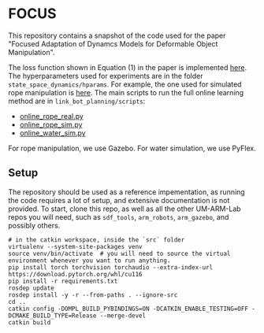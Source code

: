 # FOCUS

This repository contains a snapshot of the code used for the paper "Focused Adaptation of Dynamcs Models for Deformable Object Manipulation".

The loss function shown in Equation (1) in the paper is implemented [here](https://github.com/UM-ARM-Lab/focused-adaptation-dynamics/blob/master/state_space_dynamics/src/state_space_dynamics/torch_udnn.py#L18). The hyperparameters used for experiments are in the folder `state_space_dynamics/hparams`. For example, the one used for simulated rope manipulation is [here](https://github.com/UM-ARM-Lab/focused-adaptation-dynamics/blob/master/state_space_dynamics/hparams/iterative_lowest_error_soft_online.hjson). The main scripts to run the full online learning method are in `link_bot_planning/scripts`:

- [online_rope_real.py](https://github.com/UM-ARM-Lab/focused-adaptation-dynamics/blob/master/link_bot_planning/scripts/online_rope_real.py)
- [online_rope_sim.py](https://github.com/UM-ARM-Lab/focused-adaptation-dynamics/blob/master/link_bot_planning/scripts/online_rope_sim.py)
- [online_water_sim.py](https://github.com/UM-ARM-Lab/focused-adaptation-dynamics/blob/master/link_bot_planning/scripts/online_water_sim.py)

For rope manipulation, we use Gazebo. For water simulation, we use PyFlex.

## Setup

The repository should be used as a reference impementation, as running the code requires a lot of setup, and extensive documentation is not provided. To start, clone this repo, as well as all the other UM-ARM-Lab repos you will need, such as `sdf_tools`, `arm_robots`, `arm_gazebo`, and possibly others.

```
# in the catkin workspace, inside the `src` folder
virtualenv --system-site-packages venv
source venv/bin/activate  # you will need to source the virtual environment whenever you want to run anything.
pip install torch torchvision torchaudio --extra-index-url https://download.pytorch.org/whl/cu116
pip install -r requirements.txt
rosdep update
rosdep install -y -r --from-paths . --ignore-src
cd ..
catkin config -DOMPL_BUILD_PYBINDINGS=ON -DCATKIN_ENABLE_TESTING=OFF -DCMAKE_BUILD_TYPE=Release --merge-devel
catkin build
```
